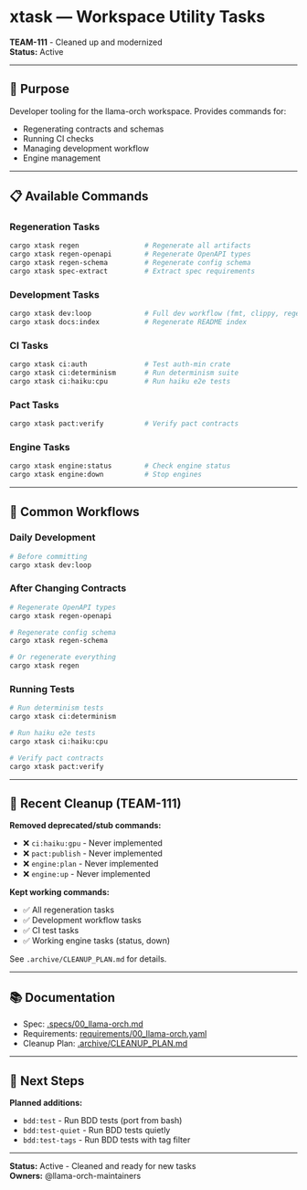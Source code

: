 # xtask — Workspace Utility Tasks

**TEAM-111** - Cleaned up and modernized  
**Status:** Active

---

## 🎯 Purpose

Developer tooling for the llama-orch workspace. Provides commands for:
- Regenerating contracts and schemas
- Running CI checks
- Managing development workflow
- Engine management

---

## 📋 Available Commands

### Regeneration Tasks
```bash
cargo xtask regen                # Regenerate all artifacts
cargo xtask regen-openapi        # Regenerate OpenAPI types
cargo xtask regen-schema         # Regenerate config schema
cargo xtask spec-extract         # Extract spec requirements
```

### Development Tasks
```bash
cargo xtask dev:loop             # Full dev workflow (fmt, clippy, regen, test, links)
cargo xtask docs:index           # Regenerate README index
```

### CI Tasks
```bash
cargo xtask ci:auth              # Test auth-min crate
cargo xtask ci:determinism       # Run determinism suite
cargo xtask ci:haiku:cpu         # Run haiku e2e tests
```

### Pact Tasks
```bash
cargo xtask pact:verify          # Verify pact contracts
```

### Engine Tasks
```bash
cargo xtask engine:status        # Check engine status
cargo xtask engine:down          # Stop engines
```

---

## 🔧 Common Workflows

### Daily Development
```bash
# Before committing
cargo xtask dev:loop
```

### After Changing Contracts
```bash
# Regenerate OpenAPI types
cargo xtask regen-openapi

# Regenerate config schema
cargo xtask regen-schema

# Or regenerate everything
cargo xtask regen
```

### Running Tests
```bash
# Run determinism tests
cargo xtask ci:determinism

# Run haiku e2e tests
cargo xtask ci:haiku:cpu

# Verify pact contracts
cargo xtask pact:verify
```

---

## 🧹 Recent Cleanup (TEAM-111)

**Removed deprecated/stub commands:**
- ❌ `ci:haiku:gpu` - Never implemented
- ❌ `pact:publish` - Never implemented
- ❌ `engine:plan` - Never implemented
- ❌ `engine:up` - Never implemented

**Kept working commands:**
- ✅ All regeneration tasks
- ✅ Development workflow tasks
- ✅ CI test tasks
- ✅ Working engine tasks (status, down)

See `.archive/CLEANUP_PLAN.md` for details.

---

## 📚 Documentation

- Spec: [.specs/00_llama-orch.md](../.specs/00_llama-orch.md)
- Requirements: [requirements/00_llama-orch.yaml](../requirements/00_llama-orch.yaml)
- Cleanup Plan: [.archive/CLEANUP_PLAN.md](.archive/CLEANUP_PLAN.md)

---

## 🚀 Next Steps

**Planned additions:**
- `bdd:test` - Run BDD tests (port from bash)
- `bdd:test-quiet` - Run BDD tests quietly
- `bdd:test-tags` - Run BDD tests with tag filter

---

**Status:** Active - Cleaned and ready for new tasks  
**Owners:** @llama-orch-maintainers
